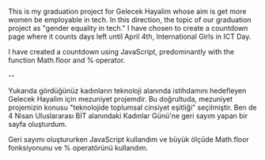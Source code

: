 This is my graduation project for Gelecek Hayalim whose aim is get more women be employable in tech. 
In this direction, the topic of our graduation project as "gender equality in tech." 
I have chosen to create a countdown page where it counts days left until April 4th, International Girls in ICT Day. 

I have created a countdown using JavaScript, predominantly with the function Math.floor and % operator. 

--

Yukarıda gördüğünüz kadınların teknoloji alanında istihdamını hedefleyen Gelecek Hayalim için mezuniyet projemdir. 
Bu doğrultuda, mezuniyet projemizin konusu "teknolojide toplumsal cinsiyet eşitliği" seçilmiştir. 
Ben de 4 Nisan Uluslararası BİT alanındaki Kadınlar Günü'ne geri sayım yapan bir sayfa oluşturdum. 

Geri sayımı oluştururken JavaScript kullandım ve büyük ölçüde Math.floor fonksiyonunu ve % operatörünü kullandım. 
